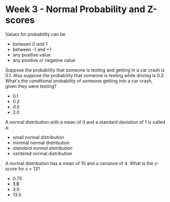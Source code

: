 # Week 3 - Normal Probability and Z-scores

Values for probability can be
- *between 0 and 1*
- between -1 and +1
- any positive value
- any positive or negative value

Suppose the probability that someone is texting and getting in a car crash is 0.1. Also suppose the probability that someone is texting while driving is 0.2. What's the conditional probability of someone getting into a car crash, given they were texting?
- 0.1
- 0.2
- *0.5*
- 2.0

A normal distribution with a mean of 0 and a standard deviation of 1 is called a:
- small normal distribution
- minimal normal distribution
- *standard normal distribution*
- centered normal distribution 

A normal distribution has a mean of 10 and a variance of 4. What is the z-score for x = 13?
- 0.75
- ***1.5***
- 3.0
- 13.0

